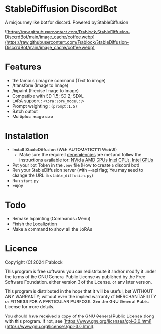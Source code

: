 # StableDiffusion DiscordBot
 A midjourney like bot for discord. Powered by StableDiffusion

 
 ![https://raw.githubusercontent.com/Frablock/StableDiffusion-DiscordBot/main/image_cache/coffee.webp](https://raw.githubusercontent.com/Frablock/StableDiffusion-DiscordBot/main/image_cache/coffee.webp)

# Features
 - the famous /imagine command (Text to image)
 - /transform (Image to Image)
 - /inpaint (Precise Image to Image)
 - Compatible with SD 1.5; SD 2; SDXL
 - LoRA support : `<lora:lora_model:1>`
 - Prompt weighting : `(prompt:1.5)`
 - Batch output
 - Multiples image size

# Instalation
 - Install StableDiffusion (With AUTOMATIC1111 WebUI)
   - Make sure the required [dependencies](https://github.com/AUTOMATIC1111/stable-diffusion-webui/wiki/Dependencies) are met and follow the instructions available for:
    [NVidia](https://github.com/AUTOMATIC1111/stable-diffusion-webui/wiki/Install-and-Run-on-NVidia-GPUs) 
    [AMD GPUs](https://github.com/AUTOMATIC1111/stable-diffusion-webui/wiki/Install-and-Run-on-AMD-GPUs)
    [Intel CPUs, Intel GPUs](https://github.com/openvinotoolkit/stable-diffusion-webui/wiki/Installation-on-Intel-Silicon)
 - Put your bot Token in the `.env` file ([How to create a discord bot](https://www.ionos.com/digitalguide/server/know-how/creating-discord-bot/))
 - Run your StableDiffusion server (with --api flag; You may need to change the URL in `stable_diffusion.py`)
 - Run `start.py`
- Enjoy

# Todo
 - Remake Inpainting (Commands+Menu)
 - Finish the Localization
 - Make a command to show all the LoRAs

# Licence
Copyright (C) 2024  Frablock

This program is free software: you can redistribute it and/or modify
it under the terms of the GNU General Public License as published by
the Free Software Foundation, either version 3 of the License, or
any later version.

This program is distributed in the hope that it will be useful,
but WITHOUT ANY WARRANTY; without even the implied warranty of
MERCHANTABILITY or FITNESS FOR A PARTICULAR PURPOSE.  See the
GNU General Public License for more details.

You should have received a copy of the GNU General Public License
along with this program.  If not, see [https://www.gnu.org/licenses/gpl-3.0.html](https://www.gnu.org/licenses/gpl-3.0.html).
